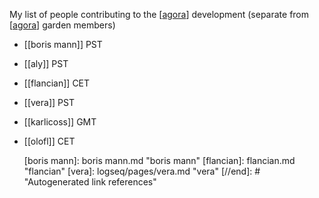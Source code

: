 My list of people contributing to the [[agora]] development (separate from [[agora]] garden members)

- [[boris mann]] PST
- [[aly]] PST
- [[flancian]] CET
- [[vera]] PST
- [[karlicoss]] GMT
- [[olofl]] CET
  
  [//begin]: # "Autogenerated link references for markdown compatibility"
  [agora]: agora.md "agora"
  [agora]: agora.md "agora"
  [boris mann]: boris mann.md "boris mann"
  [flancian]: flancian.md "flancian"
  [vera]: logseq/pages/vera.md "vera"
  [//end]: # "Autogenerated link references"